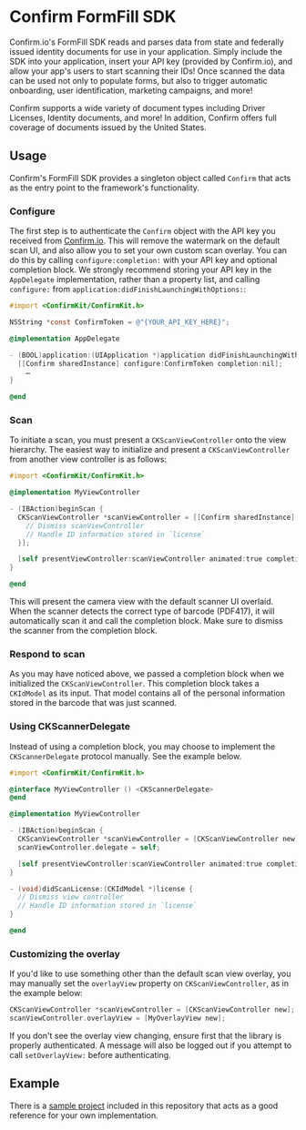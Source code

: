 # Confirm FormFill SDK

Confirm.io's FormFill SDK reads and parses data from state and federally issued identity documents for use in your application. Simply include the SDK into your application, insert your API key (provided by Confirm.io), and allow your app's users to start scanning their IDs! Once scanned the data can be used not only to populate forms, but also to trigger automatic onboarding, user identification, marketing campaigns, and more!

Confirm supports a wide variety of document types including Driver Licenses, Identity documents, and more! In addition, Confirm offers full coverage of documents issued by the United States. 

## Usage

Confirm's FormFill SDK provides a singleton object called `Confirm` that acts as the entry point to the framework's functionality.

### Configure

The first step is to authenticate the `Confirm` object with the API key you received from [Confirm.io](http://confirm.io/). This will remove the watermark on the default scan UI, and also allow you to set your own custom scan overlay. You can do this by calling `configure:completion:` with your API key and optional completion block. We strongly recommend storing your API key in the `AppDelegate` implementation, rather than a property list, and calling `configure:` from `application:didFinishLaunchingWithOptions:`:

```objective-c
#import <ConfirmKit/ConfirmKit.h>

NSString *const ConfirmToken = @"{YOUR_API_KEY_HERE}";

@implementation AppDelegate

- (BOOL)application:(UIApplication *)application didFinishLaunchingWithOptions:(NSDictionary *)launchOptions {
  [[Confirm sharedInstance] configure:ConfirmToken completion:nil];
    …
}

@end
```

### Scan

To initiate a scan, you must present a `CKScanViewController` onto the view hierarchy. The easiest way to initialize and present a `CKScanViewController` from another view controller is as follows:

```objective-c
#import <ConfirmKit/ConfirmKit.h>

@implementation MyViewController

- (IBAction)beginScan {
  CKScanViewController *scanViewController = [[Confirm sharedInstance] scanLicenseWithCompletion:^(CKIdModel *license) {
    // Dismiss scanViewController
    // Handle ID information stored in `license`
  }];

  [self presentViewController:scanViewController animated:true completion:nil];
}

@end
```

This will present the camera view with the default scanner UI overlaid. When the scanner detects the correct type of barcode (PDF417), it will automatically scan it and call the completion block. Make sure to dismiss the scanner from the completion block.

### Respond to scan

As you may have noticed above, we passed a completion block when we initialized the `CKScanViewController`. This completion block takes a `CKIdModel` as its input. That model contains all of the personal information stored in the barcode that was just scanned.

### Using CKScannerDelegate

Instead of using a completion block, you may choose to implement the `CKScannerDelegate` protocol manually. See the example below. 

```objective-c
#import <ConfirmKit/ConfirmKit.h>

@interface MyViewController () <CKScannerDelegate>
@end

@implementation MyViewController

- (IBAction)beginScan {
  CKScanViewController *scanViewController = [CKScanViewController new];
  scanViewController.delegate = self;

  [self presentViewController:scanViewController animated:true completion:nil];
}

- (void)didScanLicense:(CKIdModel *)license {
  // Dismiss view controller
  // Handle ID information stored in `license`
}

@end
```

### Customizing the overlay

If you'd like to use something other than the default scan view overlay, you may manually set the `overlayView` property on `CKScanViewController`, as in the example below:

```objective-c
CKScanViewController *scanViewController = [CKScanViewController new];
scanViewController.overlayView = [MyOverlayView new];
```

If you don't see the overlay view changing, ensure first that the library is properly authenticated. A message will also be logged out if you attempt to call `setOverlayView:` before authenticating.

## Example

There is a [sample project](https://github.com/confirm-io/ios-ageverify-demo/tree/master/ConfirmKitExample) included in this repository that acts as a good reference for your own implementation.
